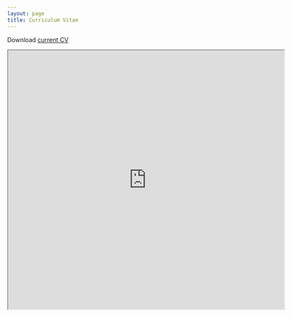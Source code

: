 ```yaml
---
layout: page
title: Curriculum Vitae
---
```

Download [current CV](https://www.dropbox.com/s/09b479jpab6ozks/cv.pdf?dl=1)

<iframe width="640" height="600" src="https://www.dropbox.com/s/09b479jpab6ozks/cv.pdf?raw=1"></iframe>


